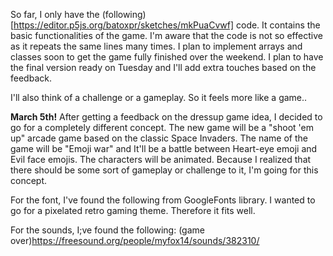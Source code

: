 So far, I only have the (following)[https://editor.p5js.org/batoxpr/sketches/mkPuaCvwf] code. It contains the basic functionalities of the game. 
I'm aware that the code is not so effective as it repeats the same lines many times. I plan to implement arrays and classes soon to get the game fully finished over the weekend. I plan to have the final version ready on Tuesday and I'll add extra touches based on the feedback. 

I'll also think of a challenge or a gameplay. So it feels more like a game..

**March 5th!**
After getting a feedback on the dressup game idea, I decided to go for a completely different concept. The new game will be a "shoot 'em up" arcade game based on the classic Space Invaders. The name of the game will be "Emoji war" and It'll be a battle between Heart-eye emoji and Evil face emojis. The characters will be animated. Because I realized that there should be some sort of gameplay or challenge to it, I'm going for this concept.

For the font, I've found the following from GoogleFonts library. I wanted to go for a pixelated retro gaming theme. Therefore it fits well.

For the sounds, I;ve found the following:
(game over)https://freesound.org/people/myfox14/sounds/382310/

